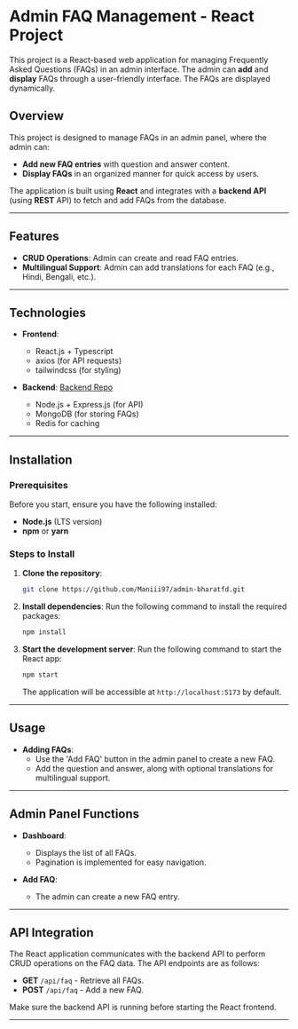 # Admin FAQ Management - React Project

This project is a React-based web application for managing Frequently Asked Questions (FAQs) in an admin interface. The admin can **add** and **display** FAQs through a user-friendly interface. The FAQs are displayed dynamically.

## **Overview**
This project is designed to manage FAQs in an admin panel, where the admin can:
- **Add new FAQ entries** with question and answer content.
- **Display FAQs** in an organized manner for quick access by users.

The application is built using **React** and integrates with a **backend API** (using **REST** API) to fetch and add FAQs from the database.

---

## **Features**
- **CRUD Operations**: Admin can create and read FAQ entries.
- **Multilingual Support**: Admin can add translations for each FAQ (e.g., Hindi, Bengali, etc.).
---

## **Technologies**
- **Frontend**:
  - React.js + Typescript
  - axios (for API requests)
  - tailwindcss (for styling)
  
- **Backend**: [Backend Repo](https://github.com/Maniii97/BharatFD-Task)
  - Node.js + Express.js (for API)
  - MongoDB (for storing FAQs)
  - Redis for caching

---

## **Installation**

### Prerequisites
Before you start, ensure you have the following installed:
- **Node.js** (LTS version)
- **npm** or **yarn**

### Steps to Install

1. **Clone the repository**:
    ```bash
    git clone https://github.com/Maniii97/admin-bharatfd.git
    ```

2. **Install dependencies**:
    Run the following command to install the required packages:
    ```bash
    npm install
    ```

3. **Start the development server**:
    Run the following command to start the React app:
    ```bash
    npm start
    ```

    The application will be accessible at `http://localhost:5173` by default.

---

## **Usage**

- **Adding FAQs**:
    - Use the 'Add FAQ' button in the admin panel to create a new FAQ.
    - Add the question and answer, along with optional translations for multilingual support.

---

## **Admin Panel Functions**
  
- **Dashboard**:
  - Displays the list of all FAQs.
  - Pagination is implemented for easy navigation.
  
- **Add FAQ**:
  - The admin can create a new FAQ entry.
---

## **API Integration**

The React application communicates with the backend API to perform CRUD operations on the FAQ data. The API endpoints are as follows:

- **GET** `/api/faq` - Retrieve all FAQs.
- **POST** `/api/faq` - Add a new FAQ.

Make sure the backend API is running before starting the React frontend.

---
